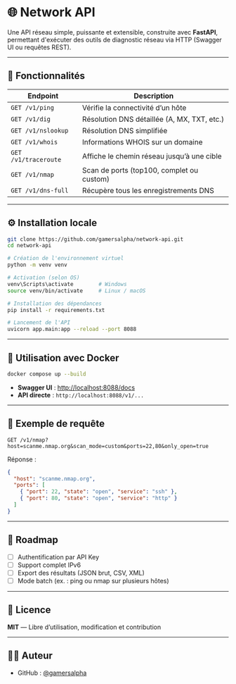 # 🌐 Network API

Une API réseau simple, puissante et extensible, construite avec **FastAPI**, permettant d'exécuter des outils de diagnostic réseau via HTTP (Swagger UI ou requêtes REST).

---

## 🚀 Fonctionnalités

| Endpoint            | Description                                           |
|---------------------|-------------------------------------------------------|
| `GET /v1/ping`      | Vérifie la connectivité d’un hôte                     |
| `GET /v1/dig`       | Résolution DNS détaillée (A, MX, TXT, etc.)           |
| `GET /v1/nslookup`  | Résolution DNS simplifiée                             |
| `GET /v1/whois`     | Informations WHOIS sur un domaine                     |
| `GET /v1/traceroute`| Affiche le chemin réseau jusqu’à une cible           |
| `GET /v1/nmap`      | Scan de ports (top100, complet ou custom)            |
| `GET /v1/dns-full`  | Récupère tous les enregistrements DNS                |

---

## ⚙️ Installation locale

```bash
git clone https://github.com/gamersalpha/network-api.git
cd network-api

# Création de l'environnement virtuel
python -m venv venv

# Activation (selon OS)
venv\Scripts\activate        # Windows
source venv/bin/activate     # Linux / macOS

# Installation des dépendances
pip install -r requirements.txt

# Lancement de l'API
uvicorn app.main:app --reload --port 8088
```

---

## 🐳 Utilisation avec Docker

```bash
docker compose up --build
```

- **Swagger UI** : [http://localhost:8088/docs](http://localhost:8088/docs)  
- **API directe** : `http://localhost:8088/v1/...`

---

## 🧪 Exemple de requête

```http
GET /v1/nmap?host=scanme.nmap.org&scan_mode=custom&ports=22,80&only_open=true
```

Réponse :

```json
{
  "host": "scanme.nmap.org",
  "ports": [
    { "port": 22, "state": "open", "service": "ssh" },
    { "port": 80, "state": "open", "service": "http" }
  ]
}
```

---

## 🧭 Roadmap

- [ ] Authentification par API Key
- [ ] Support complet IPv6
- [ ] Export des résultats (JSON brut, CSV, XML)
- [ ] Mode batch (ex. : ping ou nmap sur plusieurs hôtes)

---

## 📄 Licence

**MIT** — Libre d’utilisation, modification et contribution

---

## 👨‍💻 Auteur

- GitHub : [@gamersalpha](https://github.com/gamersalpha)
